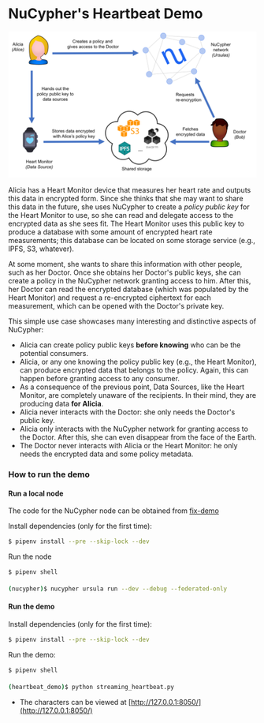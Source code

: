 # NuCypher's Heartbeat Demo

![Heartbeat Demo](./assets/demo_overview.png)

Alicia has a Heart Monitor device that measures her heart rate and outputs this data in encrypted form. Since she thinks that she may want to share this data in the future, she uses NuCypher to create a _policy public key_ for the Heart Monitor to use, so she can read and delegate access to the encrypted data as she sees fit. The Heart Monitor uses this public key to produce a database with some amount of encrypted heart rate measurements; this database can be located on some storage service (e.g., IPFS, S3, whatever). 

At some moment, she wants to share this information with other people, such as her Doctor. Once she obtains her Doctor's public keys, she can create a policy in the NuCypher network granting access to him. After this, her Doctor can read the encrypted database (which was populated by the Heart Monitor) and request a re-encrypted ciphertext for each measurement, which can be opened with the Doctor's private key.

This simple use case showcases many interesting and distinctive aspects of NuCypher:
  - Alicia can create policy public keys **before knowing** who can be the potential consumers.
  - Alicia, or any one knowing the policy public key (e.g., the Heart Monitor), can produce encrypted data that belongs to the policy. Again, this can happen before granting access to any consumer.
  - As a consequence of the previous point, Data Sources, like the Heart Monitor, are completely unaware of the recipients. In their mind, they are producing data **for Alicia**.
  - Alicia never interacts with the Doctor: she only needs the Doctor's public key.
  - Alicia only interacts with the NuCypher network for granting access to the Doctor. After this, she can even disappear from the face of the Earth.
  - The Doctor never interacts with Alicia or the Heart Monitor: he only needs the encrypted data and some policy metadata.

### How to run the demo
#### Run a local node
The code for the NuCypher node can be obtained from [fix-demo](https://github.com/cygnusv/nucypher/tree/fix-demo)

Install dependencies (only for the first time):
```sh
$ pipenv install --pre --skip-lock --dev
```

Run the node
```sh
$ pipenv shell

(nucypher)$ nucypher ursula run --dev --debug --federated-only
```

#### Run the demo
Install dependencies (only for the first time):
```sh
$ pipenv install --pre --skip-lock --dev
```

Run the demo:
```sh
$ pipenv shell

(heartbeat_demo)$ python streaming_heartbeat.py
```

* The characters can be viewed at [http://127.0.0.1:8050/](http://127.0.0.1:8050/)
